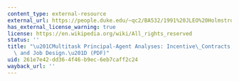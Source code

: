 ```yaml
---
content_type: external-resource
external_url: https://people.duke.edu/~qc2/BA532/1991%20JLEO%20Holmstrom%20Milgrom.pdf
has_external_license_warning: true
license: https://en.wikipedia.org/wiki/All_rights_reserved
status: ''
title: "\u201CMultitask Principal-Agent Analyses: Incentive\_Contracts, Asset Ownership,\
  \ and Job Design.\u201D (PDF)"
uid: 261e7e42-dd36-4f46-b9ec-6eb7caff2c24
wayback_url: ''
---
```

